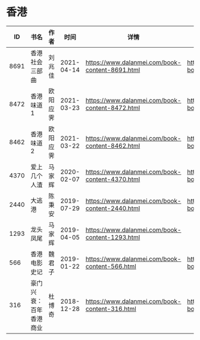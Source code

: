 # 香港

| ID | 书名 | 作者 | 时间 | 详情 | 下载页面 | EPUB下载链接 | MOBI下载链接 | AZW3下载链接 |
| --- | --- | --- | --- | --- | --- | --- | --- | --- |
| 8691 | 香港社会三部曲 | 刘兆佳 | 2021-04-14 | https://www.dalanmei.com/book-content-8691.html | https://www.dalanmei.com/download-book-8691.html | http://ct.dalanmei.com/f/31084289-571713125-04113a | http://ct.dalanmei.com/f/31084289-572114487-0a9904 | http://ct.dalanmei.com/f/31084289-572130663-2084d9 |
| 8472 | 香港味道1 | 欧阳应霁 | 2021-03-23 | https://www.dalanmei.com/book-content-8472.html | https://www.dalanmei.com/download-book-8472.html | http://ct.dalanmei.com/f/31084289-571709980-0d5fcc | http://ct.dalanmei.com/f/31084289-572115033-38a577 | http://ct.dalanmei.com/f/31084289-572135876-0798af |
| 8462 | 香港味道2 | 欧阳应霁 | 2021-03-22 | https://www.dalanmei.com/book-content-8462.html | https://www.dalanmei.com/download-book-8462.html | http://ct.dalanmei.com/f/31084289-571709839-86a658 | http://ct.dalanmei.com/f/31084289-572115064-9f01ab | http://ct.dalanmei.com/f/31084289-572136068-aabd9c |
| 4370 | 爱上几个人渣 | 马家辉 | 2020-02-07 | https://www.dalanmei.com/book-content-4370.html | https://www.dalanmei.com/download-book-4370.html | http://ct.dalanmei.com/f/31084289-571533344-52238e | http://ct.dalanmei.com/f/31084289-571803244-ed573d | http://ct.dalanmei.com/f/31084289-571989998-6a07e4 |
| 2440 | 大逃港 | 陈秉安 | 2019-07-29 | https://www.dalanmei.com/book-content-2440.html | https://www.dalanmei.com/download-book-2440.html | http://ct.dalanmei.com/f/31084289-571581517-d4d715 | http://ct.dalanmei.com/f/31084289-571737028-505642 | http://ct.dalanmei.com/f/31084289-571861972-fc6a7a |
| 1293 | 龙头凤尾 | 马家辉 | 2019-04-05 | https://www.dalanmei.com/book-content-1293.html |  |  |  |  |
| 566 | 香港电影史记 | 魏君子 | 2019-01-22 | https://www.dalanmei.com/book-content-566.html | https://www.dalanmei.com/download-book-566.html | http://ct.dalanmei.com/f/31084289-571453515-f11a74 | http://ct.dalanmei.com/f/31084289-571787156-18521a | http://ct.dalanmei.com/f/31084289-571886577-a8ba16 |
| 316 | 豪门兴衰：百年香港商业 | 杜博奇 | 2018-12-28 | https://www.dalanmei.com/book-content-316.html | https://www.dalanmei.com/download-book-316.html | http://ct.dalanmei.com/f/31084289-571456258-cbc22d | http://ct.dalanmei.com/f/31084289-571788532-6adccc | http://ct.dalanmei.com/f/31084289-571891481-b716c0 |
